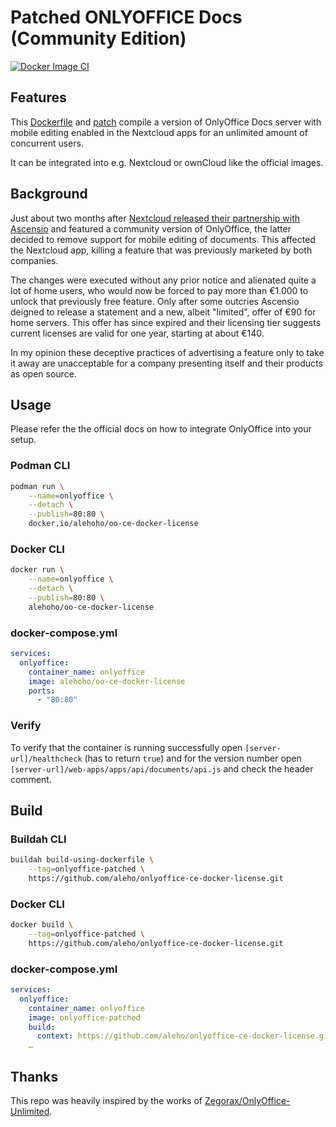 # Patched ONLYOFFICE Docs (Community Edition)

[![Docker Image CI](https://github.com/aleho/onlyoffice-ce-docker-license/actions/workflows/docker-image.yml/badge.svg)](https://github.com/aleho/onlyoffice-ce-docker-license/actions/workflows/docker-image.yml)

## Features

This [Dockerfile](./Dockerfile) and [patch](license.patch) compile a version of
OnlyOffice Docs server with mobile editing enabled in the Nextcloud apps for an
unlimited amount of concurrent users.

It can be integrated into e.g. Nextcloud or ownCloud like the official images.

## Background

Just about two months after [Nextcloud released their partnership with Ascensio](https://nextcloud.com/blog/onlyoffice-and-nextcloud-partnering-up/)
and featured a community version of OnlyOffice, the latter decided to remove
support for mobile editing of documents. This affected the Nextcloud app,
killing a feature that was previously marketed by both companies.

The changes were executed without any prior notice and alienated quite a lot of
home users, who would now be forced to pay more than €1.000 to unlock that
previously free feature. Only after some outcries Ascensio deigned to release a
statement and a new, albeit "limited", offer of €90 for home servers. This
offer has since expired and their licensing tier suggests current licenses are
valid for one year, starting at about €140.

In my opinion these deceptive practices of advertising a feature only to take
it away are unacceptable for a company presenting itself and their products as
open source.


## Usage

Please refer the the official docs on how to integrate OnlyOffice into your
setup.

### Podman CLI

```sh
podman run \
    --name=onlyoffice \
    --detach \
    --publish=80:80 \
    docker.io/alehoho/oo-ce-docker-license
```

### Docker CLI

```sh
docker run \
    --name=onlyoffice \
    --detach \
    --publish=80:80 \
    alehoho/oo-ce-docker-license
```

### docker-compose.yml

```yml
services:
  onlyoffice:
    container_name: onlyoffice
    image: alehoho/oo-ce-docker-license
    ports:
      - "80:80"
```

### Verify

To verify that the container is running successfully open
`[server-url]/healthcheck` (has to return `true`) and for the version number open
`[server-url]/web-apps/apps/api/documents/api.js` and check the header comment.


## Build

### Buildah CLI

```sh
buildah build-using-dockerfile \
    --tag=onlyoffice-patched \
    https://github.com/aleho/onlyoffice-ce-docker-license.git
```

### Docker CLI

```sh
docker build \
    --tag=onlyoffice-patched \
    https://github.com/aleho/onlyoffice-ce-docker-license.git
```


### docker-compose.yml

```yml
services:
  onlyoffice:
    container_name: onlyoffice
    image: onlyoffice-patched
    build:
      context: https://github.com/aleho/onlyoffice-ce-docker-license.git
    …
```


## Thanks

This repo was heavily inspired by the works of
[Zegorax/OnlyOffice-Unlimited](https://github.com/Zegorax/OnlyOffice-Unlimited).
